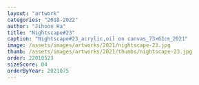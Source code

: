 ```yaml
---
layout: "artwork"
categories: "2018-2022"
author: "Jihoon Ha"
title: "Nightscape#23"
caption: "Nightscape#23_acrylic,oil on canvas_73×61㎝_2021"
image: /assets/images/artworks/2021/nightscape-23.jpg
thumb: /assets/images/artworks/2021/thumbs/nightscape-23.jpg
order: 22010523
sizeScore: 04
orderByYear: 2021075
---
```

